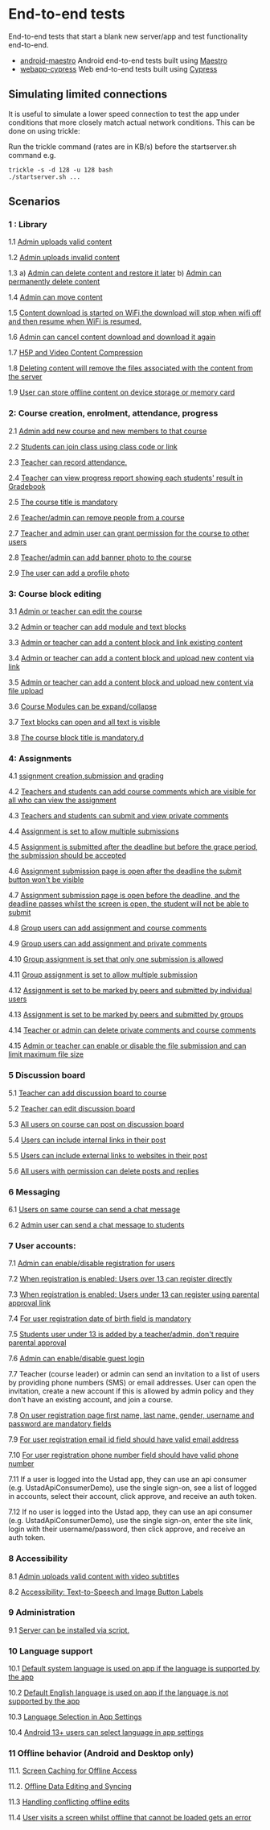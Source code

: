 # End-to-end tests

End-to-end tests that start a blank new server/app and test functionality end-to-end.

* [android-maestro](android-maestro/) Android end-to-end tests built using [Maestro](https://maestro.mobile.dev)
* [webapp-cypress](webapp-cypress/) Web end-to-end tests built using [Cypress](https://www.cypress.io/)


## Simulating limited connections

It is useful to simulate a lower speed connection to test the app under conditions that more closely
match actual network conditions. This can be done on using trickle:

Run the trickle command (rates are in KB/s) before the startserver.sh command e.g.

```
trickle -s -d 128 -u 128 bash
./startserver.sh ...
```

## Scenarios

### 1 : Library

1.1 [Admin uploads valid content](test-descriptions/001_001_admin_can_add_content_test_description.md)

1.2 [Admin uploads invalid content](test-descriptions/001_002_admin_add_invalid_content_gets_error_message_test_description)

1.3 a) [Admin can delete content and restore it later](test-descriptions/001_003_admin_can_delete_and_restore_content_001_test_description.md)
    b) [Admin can permanently delete content](test-descriptions/001_003_admin_can_permenantly_delete_the_content_002_test_description.md)

1.4 [Admin can move content](test-descriptions/001_004_admin_can_move_content_test_description.md)

1.5 [Content download is started on WiFi,the download will stop when wifi off and then resume when WiFi is resumed.](test-descriptions%2F001_005_content_download_will_stop_when_wifi_stop_then_resume_when_WiFi_is_resumed%20_test_description.md)

1.6 [Admin can cancel content download and download it again](test-descriptions/001_006_admin_can_cancel_content_download_test_description.md)

1.7 [H5P and Video Content Compression](test-descriptions/001_007_h5p_and_video_content_compression_test_description.md)

1.8 [Deleting content will remove the files associated with the content from the server](test-descriptions/001_008_deleting_content_will_remove_the_files_associated_with_the_content_from_the_serve%20_test_description.md)

1.9 [User can store offline content on device storage or memory card](test-descriptions/001_009_user_can_store_offline_content_on_device_storage_or_memory_card_test_description.md)

### 2: Course creation, enrolment, attendance, progress

2.1 [Admin add new course and new members to that course](test-descriptions%2F002_001_admin_add_new_course_and_teacher_test_description.md)

2.2 [Students can join class using class code or link](test-descriptions/002_002_student_joining_course_using_code_test_description.md)

2.3 [Teacher can record attendance.](test-descriptions/002_003_teacher_record_attendance_test_description.md)

2.4 [Teacher can view progress report showing each students' result in Gradebook](test-descriptions/002_004_teacher_can_view_progress_report_showing_each_students_result_in_gradebook_test_description.md)

2.5 [The course title is mandatory](test-descriptions/002_005_course_title_is_mandatory_test_description.md)

2.6 [Teacher/admin can remove people from a course](test-descriptions/002_006_teacher_or_admin_can%20remove_people_from_a_course_test_description.md)

2.7 [Teacher and admin user can grant permission for the course to other users](test-descriptions/002_007_admin_grant_permissions_test_description.md)

2.8 [Teacher/admin can add banner photo to the course](test-descriptions/002_008_teacher_or_admin_can_add_banner_photo_to_the_course_test_description.md)

2.9 [The user can add a profile photo](test-descriptions/002_009_people_add_and_remove_profile_pic_test_description.md)

### 3: Course block editing

3.1 [Admin or teacher can edit the course](test-descriptions/003_001_add_or_edit_course_permission_test_description.md)

3.2 [Admin or teacher can add module and text blocks](test-descriptions/003_002_add_module_text_blocks_and_perform_indent_hide_delete_actions_test_description.md)

3.3 [Admin or teacher can add a content block and link existing content](test-descriptions/003_003_add_existing_content_in_library_as_block_test_description.md)

3.4 [Admin or teacher can add a content block and upload new content via link](test-descriptions/003_004_admin_or_teacher_can_add_a_content_block_and_upload_new_content_via_link_test_description.md)

3.5 [Admin or teacher can add a content block and upload new content via file upload](test-descriptions/003_005_add_new_content_block_inside_course_test_description.md)

3.6 [Course Modules can be expand/collapse](test-descriptions/003_006_course_view_and_modules_can_expand_collapse_test_description.md)

3.7 [Text blocks can open and all text is visible](test-descriptions/003_007_all_user_able_to_open_text_block_test_description.md)

3.8 [The course block title is mandatory.d](test-descriptions/003_008_course_blocks_title_field_is_mandatory_test_description.md)

### 4: Assignments

4.1 [ssignment creation,submission and grading](test-descriptions/004_001_assignment_creation_submission_grading_test_description.md)

4.2 [Teachers and students can add course comments which are visible for all who can view the assignment](test-descriptions/004_002_users_add_course_comments_test_description.md)

4.3 [Teachers and students can submit and view private comments](test-descriptions/004_003_user_add_private_comment_test_description.md)

4.4 [Assignment is set to allow multiple submissions](test-descriptions/004_004_multiple_submission_possible_for_student_test_description.md)

4.5 [Assignment is submitted after the deadline but before the grace period, the submission should be accepted](test-descriptions/004_005_assignment_after_deadline_and_before_grace_period_test_description.md)

4.6 [Assignment submission page is open after the deadline the submit button won't be visible](test-descriptions/004_006_assignment_grace_period_finished_test_description.md)

4.7 [Assignment submission page is open before the deadline, and the deadline passes whilst the screen is open, the student will not be able to submit](test-descriptions/004_007_user_enter_assignment_page_before_graceperiod_but_submission_after_grace_Period_test_description.md)

4.8 [Group users can add assignment and course comments](test-descriptions/004_008_group_users_add_assignment_and_course_comments_test_description.md)

4.9 [Group users can add assignment and private comments](test-descriptions/004_009_group_users_add_private_comments_test_description.md)

4.10 [Group assignment is set that only one submission is allowed](test-descriptions/004_010_group_users_single_assignment_submission_allowed_test_description.md)

4.11 [Group assignment is set to allow multiple submission](test-descriptions/004_011_group_users_multiple_assignment_submission_allowed_test_description.md)

4.12 [Assignment is set to be marked by peers and submitted by individual users](test-descriptions/004_012_peer_marking_for_individual_assignment_test_description.md)

4.13 [Assignment is set to be marked by peers and submitted by groups](test-descriptions/004_013_peer_marking_for_group_assignment_test_description.md)

4.14 [Teacher or admin can delete private comments and course comments](test-descriptions/004_014_teacher_or_admin_can_delete_private_comments_and_course_comments_test_description.md)

4.15 [Admin or teacher can enable or disable the file submission and can limit maximum file size](test-descriptions/004_015_teacher_or_admin_enable_or_disable_file_submission_test_description.md)

### 5	Discussion board

5.1 [Teacher can add discussion board to course](test-descriptions/005_001_add_discussionBoard_test_description.md)

5.2 [Teacher can edit discussion board](test-descriptions/005_002_teacher_can_edit_discussion_board_test_description.md)

5.3 [All users on course can post on discussion board](test-descriptions/005_003_users_can_add_post_on_discussion_board_test_description.md)

5.4 [Users can include internal links in their post](test-descriptions%2F005_004_user_add_internal_links_to_post_test_description.md) 

5.5 [Users can include external links to websites in their post](test-descriptions/005_005_users_can_add_external_links_as_post_on_discussion_board_test_description.md)

5.6 [All users with permission can delete posts and replies](test-descriptions/005_006_users_can_delete_post_on_discussion_board_test_description.md)

### 6 Messaging

6.1 [Users on same course can send a chat message](test-descriptions/006_001_users_on_same_course_can_send_a_chat_message_test_description.md)

6.2 [Admin user can send a chat message to students](test-descriptions/006_002_admin_user_can_send_a_chat_message_to_students_test_description.md)
	
### 7	User accounts:

7.1 [Admin can enable/disable registration for users](test-descriptions/007_001_admin_enable_or_disable_user_registration_test_description.md)

7.2 [When registration is enabled: Users over 13 can register directly](test-descriptions/007_002_user_registration_above_age_13_test_description.md)

7.3 [When registration is enabled: Users under 13 can register using parental approval link](test-descriptions/007_003_users_under_13_can_register_using_parental_approval_link_test_description.md)

7.4 [For user registration date of birth field is mandatory](test-descriptions/007_004_user_registration_dob_field_is_mandatory_test_description.md)

7.5 [Students user under 13 is added by a teacher/admin, don't require parental approval](test-descriptions/007_005_student_registered_by_admin_or_teacher_dont_need_parentConsent_test_description.md)

7.6 [Admin can enable/disable guest login](test-descriptions/007_006_admin_enable_or_disable_guest_login_test_description.md)

7.7 Teacher (course leader) or admin can send an invitation to a list of users by providing phone 
    numbers (SMS) or email addresses. User can open the invitation, create a new account if this is 
    allowed by admin policy and they don't have an existing account, and join a course.

7.8 [On user registration page first name, last name, gender, username and password are mandatory fields](test-descriptions/007_008_user_registration_mandatory_fields_test_description.md)

7.9 [For user registration email id field should have valid email address](test-descriptions/007_009_user_registration_email_field_verification_test_description.md)

7.10 [For user registration phone number field should have valid phone number](test-descriptions/007_010_user_registration_phone_field_verification_test_description.md)

7.11 If a user is logged into the Ustad app, they can use an api consumer (e.g. UstadApiConsumerDemo), 
    use the single sign-on, see a list of logged in accounts, select their account, click approve, 
    and receive an auth token.

7.12 If no user is logged into the Ustad app, they can use an api consumer (e.g. UstadApiConsumerDemo), 
     use the single sign-on, enter the site link, login with their username/password, then click approve, 
     and receive an auth token.

### 8 Accessibility

8.1 [Admin uploads valid content with video subtitles](test-descriptions/008_001_admin_uploads_valid_content_with_video_subtitles_test_description.md)

8.2 [Accessibility: Text-to-Speech and Image Button Labels](test-descriptions/008_002_accessibility_text-to-Speech_image_button_labels_test_description.md)

### 9 Administration

9.1 [Server can be installed via script.](test-descriptions/009_001_server_can_be_installed_via_script._test_description.md)

### 10 Language support

10.1 [Default system language is used on app if the language is supported by the app](test-descriptions/010_001_default_system_language_if_language_is_supported_by_app_test_description.md)

10.2 [Default English language is used on app if the language is not supported by the app](test-descriptions/010_002_english_language_used_if_system_language_not_supported_by_the_app_test_description.md)

10.3 [Language Selection in App Settings](test-descriptions/010_003_language_selection_in_app_settings_test_description.md)

10.4 [Android 13+ users can select language in app settings](test-descriptions/010_004_android_13%2B_users_can_select_language_in_app_settings_test_description.md)

### 11 Offline behavior (Android and Desktop only)

11.1. [Screen Caching for Offline Access](test-descriptions/011_001_screen_caching_for_offline_access_test_description.md)

11.2. [Offline Data Editing and Syncing](test-descriptions/011_002_Offline_data_editing_and_syncing_test_description.md)

11.3 [Handling conflicting offline edits](test-descriptions/011_003_handling_conflicting_offline_edits_test_description.md)

11.4 [User visits a screen whilst offline that cannot be loaded gets an error](test-descriptions/011_004_user_visits_a_screen_whilst_offline_that_cannot_be_loaded_gets_an_error_test_description.md)